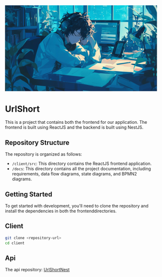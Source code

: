 <p align="center">
  <a href="https://github.com/Savecoders" target="blank"><img src="./assets/screen.png" alt="Screen" /></a>
</p>

# UrlShort

This is a project that contains both the frontend for our application. The frontend is built using ReactJS and the backend is built using NestJS.

## Repository Structure

The repository is organized as follows:

- `/client/src`: This directory contains the ReactJS frontend application.
- `/docs`: This directory contains all the project documentation, including requirements, data flow diagrams, state diagrams, and BPMN2 diagrams.

## Getting Started

To get started with development, you'll need to clone the repository and install the dependencies in both the frontenddirectories.

## Client

```bash
git clone <repository-url>
cd client
```

## Api

The api repository: [UrlShortNest](https://github.com/Savecoders/UrlShortNest)
